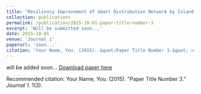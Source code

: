 ```yaml
---
title: "Resiliency Improvement of Smart Distribution Network by Island Microgrids Forming"
collection: publications
permalink: /publication/2015-10-01-paper-title-number-3
excerpt: 'Will be submitted soon...'
date: 2015-10-01
venue: 'Journal 1'
paperurl: 'soon...'
citation: 'Your Name, You. (2015). &quot;Paper Title Number 3.&quot; <i>Journal 1</i>. 1(3).'
---
```

will be added soon...
[Download paper here](http://academicpages.github.io/files/paper3.pdf)

Recommended citation: Your Name, You. (2015). "Paper Title Number 3." <i>Journal 1</i>. 1(3).
